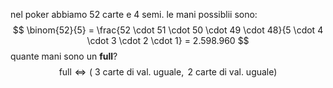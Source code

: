 nel poker abbiamo 52 carte e 4 semi. le mani possiblii sono:
$$
\binom{52}{5} = \frac{52 \cdot 51 \cdot 50 \cdot 49 \cdot 48}{5 \cdot 4 \cdot 3 \cdot 2 \cdot 1} = 2.598.960
$$
quante mani sono un **full**?
$$
\text{ full} \iff (\text{ 3 carte di val. uguale}, \text{ 2 carte di val. uguale})
$$
